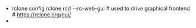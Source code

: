 - rclone config
  rclone rcd --rc-web-gui    # used to drive graphical frontend  # https://rclone.org/gui/
-